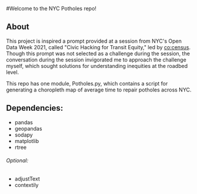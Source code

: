 #Welcome to the NYC Potholes repo!

## About
This project is inspired a prompt provided at a session from NYC's Open Data Week 2021, called "Civic Hacking for Transit Equity," led by [co:census](https://cocensus.io). Though this prompt was not selected as a challenge during the session, the conversation during the session invigorated me to approach the challenge myself, which sought solutions for understanding inequities at the roadbed level. 


This repo has one module, Potholes.py, which contains a script for generating a choropleth map of average time to repair potholes across NYC.


## Dependencies:
- pandas
- geopandas
- sodapy
- matplotlib
- rtree

###### Optional:
- adjustText
- contextily